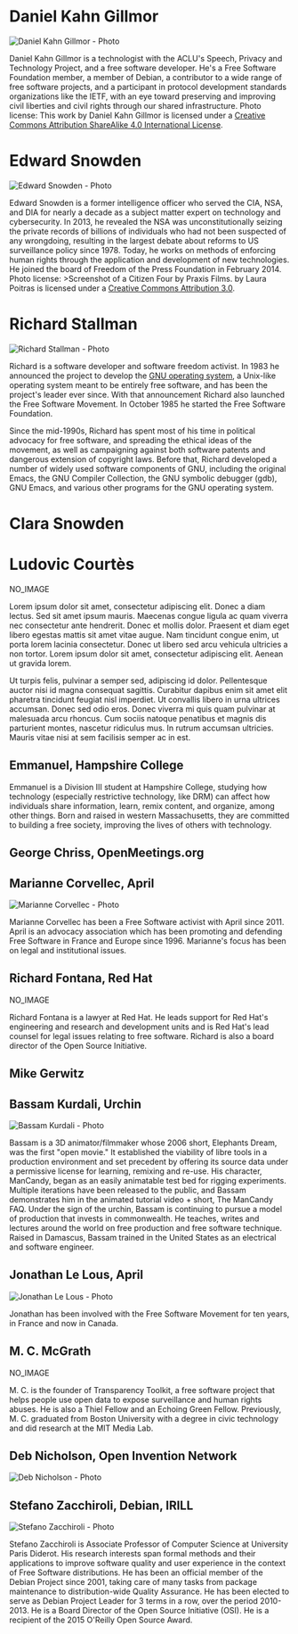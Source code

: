 # Daniel Kahn Gillmor

![Daniel Kahn Gillmor - Photo](//static.fsf.org/nosvn/libreplanet/speaker-pics/dkg.jpg)

Daniel Kahn Gillmor is a technologist with the ACLU's Speech, Privacy
and Technology Project, and a free software developer. He's a Free
Software Foundation member, a member of Debian, a contributor to a
wide range of free software projects, and a participant in protocol
development standards organizations like the IETF, with an eye toward
preserving and improving civil liberties and civil rights through our
shared infrastructure. <span class="text-muted">Photo license: This
work by Daniel Kahn Gillmor is licensed under a <a rel="license"
href="http://creativecommons.org/licenses/by-sa/4.0/">Creative Commons
Attribution ShareAlike 4.0 International License</a>.</span>

# Edward Snowden

![Edward Snowden - Photo](//static.fsf.org/nosvn/libreplanet/speaker-pics/snowden.jpg)

Edward Snowden is a former intelligence officer who served the CIA,
NSA, and DIA for nearly a decade as a subject matter expert on
technology and cybersecurity. In 2013, he revealed the NSA was
unconstitutionally seizing the private records of billions of
individuals who had not been suspected of any wrongdoing, resulting in
the largest debate about reforms to US surveillance policy
since 1978. Today, he works on methods of enforcing human rights
through the application and development of new technologies. He joined
the board of Freedom of the Press Foundation in February 2014. <span
class="text-muted">Photo license: >Screenshot of a Citizen Four by
Praxis Films. by Laura Poitras is licensed under a <a rel="license"
href="http://creativecommons.org/licenses/by/3.0/">Creative Commons
Attribution 3.0</a></span>.

# Richard Stallman

![Richard Stallman - Photo](//static.fsf.org/nosvn/libreplanet/speaker-pics/stallman.jpg)

Richard is a software developer and software freedom activist. In 1983
he announced the project to develop the <a href="https://gnu.org">GNU
operating system</a>, a Unix-like operating system meant to be
entirely free software, and has been the project's leader ever
since. With that announcement Richard also launched the Free Software
Movement. In October 1985 he started the Free Software Foundation.

Since the mid-1990s, Richard has spent most of his time in political
advocacy for free software, and spreading the ethical ideas of the
movement, as well as campaigning against both software patents and
dangerous extension of copyright laws. Before that, Richard developed
a number of widely used software components of GNU, including the
original Emacs, the GNU Compiler Collection, the GNU symbolic debugger
(gdb), GNU Emacs, and various other programs for the GNU operating
system.

# Clara Snowden

# Ludovic Courtès

NO_IMAGE

Lorem ipsum dolor sit amet, consectetur adipiscing elit. Donec a diam
lectus. Sed sit amet ipsum mauris. Maecenas congue ligula ac quam
viverra nec consectetur ante hendrerit. Donec et mollis
dolor. Praesent et diam eget libero egestas mattis sit amet vitae
augue. Nam tincidunt congue enim, ut porta lorem lacinia
consectetur. Donec ut libero sed arcu vehicula ultricies a non
tortor. Lorem ipsum dolor sit amet, consectetur adipiscing
elit. Aenean ut gravida lorem.

Ut turpis felis, pulvinar a semper sed, adipiscing id
dolor. Pellentesque auctor nisi id magna consequat sagittis. Curabitur
dapibus enim sit amet elit pharetra tincidunt feugiat nisl
imperdiet. Ut convallis libero in urna ultrices accumsan. Donec sed
odio eros. Donec viverra mi quis quam pulvinar at malesuada arcu
rhoncus. Cum sociis natoque penatibus et magnis dis parturient montes,
nascetur ridiculus mus. In rutrum accumsan ultricies. Mauris vitae
nisi at sem facilisis semper ac in est.

## Emmanuel, Hampshire College

Emmanuel is a Division III student at Hampshire College, studying how
technology (especially restrictive technology, like DRM) can affect
how individuals share information, learn, remix content, and organize,
among other things. Born and raised in western Massachusetts, they are
committed to building a free society, improving the lives of others
with technology.

## George Chriss, OpenMeetings.org

## Marianne Corvellec, April

![Marianne Corvellec - Photo](//static.fsf.org/nosvn/libreplanet/speaker-pics/corvellec.jpg)

Marianne Corvellec has been a Free Software activist with April
since 2011. April is an advocacy association which has been promoting
and defending Free Software in France and Europe
since 1996. Marianne's focus has been on legal and institutional
issues.

## Richard Fontana, Red Hat

NO_IMAGE

Richard Fontana is a lawyer at Red Hat. He leads support for Red Hat's
engineering and research and development units and is Red Hat's lead
counsel for legal issues relating to free software. Richard is also a
board director of the Open Source Initiative.

## Mike Gerwitz

## Bassam Kurdali, Urchin

![Bassam Kurdali - Photo](//static.fsf.org/nosvn/libreplanet/speaker-pics/kurdali.png)

Bassam is a 3D animator/filmmaker whose 2006 short, Elephants Dream,
was the first "open movie." It established the viability of libre
tools in a production environment and set precedent by offering its
source data under a permissive license for learning, remixing and
re-use. His character, ManCandy, began as an easily animatable test
bed for rigging experiments. Multiple iterations have been released to
the public, and Bassam demonstrates him in the animated tutorial
video + short, The ManCandy FAQ. Under the sign of the urchin, Bassam
is continuing to pursue a model of production that invests in
commonwealth. He teaches, writes and lectures around the world on free
production and free software technique. Raised in Damascus, Bassam
trained in the United States as an electrical and software engineer.

## Jonathan Le Lous, April

![Jonathan Le Lous - Photo](//static.fsf.org/nosvn/libreplanet/speaker-pics/lelous.jpg)

Jonathan has been involved with the Free Software Movement for ten
years, in France and now in Canada.

## M. C. McGrath

NO_IMAGE

M. C. is the founder of Transparency Toolkit, a free software project
that helps people use open data to expose surveillance and human
rights abuses. He is also a Thiel Fellow and an Echoing Green
Fellow. Previously, M. C. graduated from Boston University with a
degree in civic technology and did research at the MIT Media Lab.

## Deb Nicholson, Open Invention Network

![Deb Nicholson - Photo](//static.fsf.org/nosvn/libreplanet/speaker-pics/nicholson.jpg)

## Stefano Zacchiroli, Debian, IRILL

![Stefano Zacchiroli - Photo](//static.fsf.org/nosvn/libreplanet/speaker-pics/zacchiroli.jpg)

Stefano Zacchiroli is Associate Professor of Computer Science at
University Paris Diderot. His research interests span formal methods
and their applications to improve software quality and user experience
in the context of Free Software distributions. He has been an official
member of the Debian Project since 2001, taking care of many tasks
from package maintenance to distribution-wide Quality Assurance. He
has been elected to serve as Debian Project Leader for 3 terms in a
row, over the period 2010-2013. He is a Board Director of the Open
Source Initiative (OSI). He is a recipient of the 2015 O'Reilly Open
Source Award.

